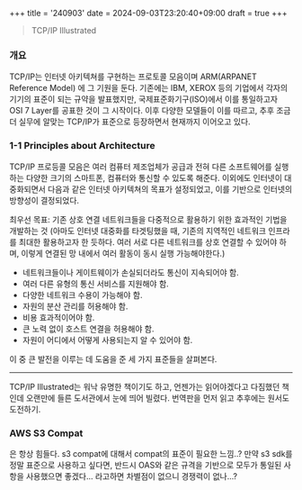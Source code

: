 +++
title = '240903'
date = 2024-09-03T23:20:40+09:00
draft = true
+++

> TCP/IP Illustrated

### 개요

TCP/IP는 인터넷 아키텍쳐를 구현하는 프로토콜 모음이며 ARM(ARPANET Reference Model) 에 그 기원을 둔다.
기존에는 IBM, XEROX 등의 기업에서 각자의 기기의 표준이 되는 규약을 발표했지만, 국제표준화기구(ISO)에서 이를 통일하고자 OSI 7 Layer를 공표한 것이 그 시작이다.
이후 다양한 모델들이 이를 따르고, 추후 조금 더 실무에 알맞는 TCP/IP가 표준으로 등장하면서 현재까지 이어오고 있다.

### 1-1 Principles about Architecture

TCP/IP 프로등콜 모음은 여러 컴퓨터 제조업체가 공급과 전혀 다른 소프트웨어를 실행하는 다양한 크기의 스마트폰, 컴퓨터와 통신할 수 있도록 해준다.
이외에도 인터넷이 대중화되면서 다음과 같은 인터넷 아키텍쳐의 목표가 설정되었고, 이를 기반으로 인터넷의 방향성이 결정되었다.

최우선 목표: 기존 상호 연결 네트워크들을 다중적으로 활용하기 위한 효과적인 기법을 개발하는 것 (아마도 인터넷 대중화를 타겟팅했을 때, 기존의 지역적인 네트워크 인프라를 최대한 활용하고자 한 듯하다. 여러 서로 다른 네트워크를 상호 연결할 수 있어야 하며, 이렇게 연결된 망 내에서 여러 활동이 동시 실행 가능해야한다.)

- 네트워크들이나 게이트웨이가 손실되더라도 통신이 지속되어야 함.
- 여러 다른 유형의 통신 서비스를 지원해야 함.
- 다양한 네트워크 수용이 가능해야 함.
- 자원의 분산 관리를 허용해야 함.
- 비용 효과적이어야 함.
- 큰 노력 없이 호스트 연결을 허용해야 함.
- 자원이 어디에서 어떻게 사용되는지 알 수 있어야 함.

이 중 큰 발전을 이루는 데 도움을 준 세 가지 표준들을 살펴본다.

---

TCP/IP Illustrated는 워낙 유명한 책이기도 하고, 언젠가는 읽어야겠다고 다짐했던 책인데
오랜만에 들른 도서관에서 눈에 띄어 빌렸다. 번역판을 먼저 읽고 추후에는 원서도 도전하기.


### AWS S3 Compat

은 항상 힘들다.
s3 compat에 대해서 compat의 표준이 필요한 느낌..?
만약 s3 sdk를 정말 표준으로 사용하고 싶다면, 반드시 OAS와 같은 규격을 기반으로 모두가 통일된 사항을 사용했으면 좋겠다...
라고하면 차별점이 없으니 경쟁력이 없나...?